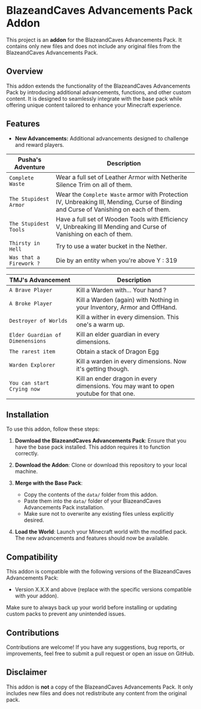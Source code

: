 # BlazeandCaves Advancements Pack Addon

This project is an **addon** for the BlazeandCaves Advancements Pack. It contains only new files and does not include any original files from the BlazeandCaves Advancements Pack.

## Overview

This addon extends the functionality of the BlazeandCaves Advancements Pack by introducing additional advancements, functions, and other custom content. It is designed to seamlessly integrate with the base pack while offering unique content tailored to enhance your Minecraft experience.

## Features

- **New Advancements:** Additional advancements designed to challenge and reward players.

| Pusha's Adventure       | Description                                                                                                                           |
| ----------------------- | ------------------------------------------------------------------------------------------------------------------------------------- |
| `Complete Waste`        | Wear a full set of Leather Armor with Netherite Silence Trim on all of them.                                                          |
| `The Stupidest Armor`   | Wear the `Complete Waste` armor with Protection IV, Unbreaking III, Mending, Curse of Binding and Curse of Vanishing on each of them. |
| `The Stupidest Tools`   | Have a full set of Wooden Tools with Efficiency V, Unbreaking III Mending and Curse of Vanishing on each of them.                     |
| `Thirsty in Hell`       | Try to use a water bucket in the Nether.                                                                                              |
| `Was that a Firework ?` | Die by an entity when you're above Y : 319                                                                                            |

| TMJ's Advancement                | Description                                                                          |
| -------------------------------- | ------------------------------------------------------------------------------------ |
| `A Brave Player`                 | Kill a Warden with... Your hand ?                                                    |
| `A Broke Player`                 | Kill a Warden (again) with Nothing in your Inventory, Armor and OffHand.             |
| `Destroyer of Worlds`            | Kill a wither in every dimension. This one's a warm up.                              |
| `Elder Guardian of Dimenensions` | Kill an elder guardian in every dimensions.                                          |
| `The rarest item`                | Obtain a stack of Dragon Egg                                                         |
| `Warden Explorer`                | Kill a warden in every dimensions. Now it's getting though.                          |
| `You can start Crying now`       | Kill an ender dragon in every dimensions. You may want to open youtube for that one. |

## Installation

To use this addon, follow these steps:

1. **Download the BlazeandCaves Advancements Pack**: Ensure that you have the base pack installed. This addon requires it to function correctly.
2. **Download the Addon**: Clone or download this repository to your local machine.

3. **Merge with the Base Pack**:

   - Copy the contents of the `data/` folder from this addon.
   - Paste them into the `data/` folder of your BlazeandCaves Advancements Pack installation.
   - Make sure not to overwrite any existing files unless explicitly desired.

4. **Load the World**: Launch your Minecraft world with the modified pack. The new advancements and features should now be available.

## Compatibility

This addon is compatible with the following versions of the BlazeandCaves Advancements Pack:

- Version X.X.X and above (replace with the specific versions compatible with your addon).

Make sure to always back up your world before installing or updating custom packs to prevent any unintended issues.

## Contributions

Contributions are welcome! If you have any suggestions, bug reports, or improvements, feel free to submit a pull request or open an issue on GitHub.

## Disclaimer

This addon is **not** a copy of the BlazeandCaves Advancements Pack. It only includes new files and does not redistribute any content from the original pack.
